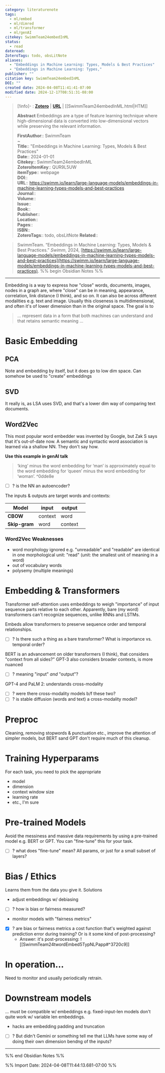 ```yaml
---
category: literaturenote
tags:
  - ml/embed
  - ml/dimred
  - ml/transformer
  - ml/genAI
citekey: SwimmTeam24embedInML
status:
  - read
dateread: 
ZoteroTags: todo, obsLitNote
aliases:
  - "Embeddings in Machine Learning: Types, Models & Best Practices"
  - "Embeddings in Machine Learning: Types,"
publisher: ""
citation key: SwimmTeam24embedInML
DOI: ""
created date: 2024-04-08T11:41:41-07:00
modified date: 2024-12-17T08:51:31-08:00
---
```




> [!info]- : [**Zotero**](zotero://select/library/items/QUR9L5UW)   | [**URL**](https://swimm.io/learn/large-language-models/embeddings-in-machine-learning-types-models-and-best-practices) | [[SwimmTeam24embedInML.html|HTM]]
>
> 
> **Abstract**
> Embeddings are a type of feature learning technique where high-dimensional data is converted into low-dimensional vectors while preserving the relevant information.
> 
> 
> **FirstAuthor**:: SwimmTeam  
~    
> **Title**:: "Embeddings in Machine Learning: Types, Models & Best Practices"  
> **Date**:: 2024-01-01  
> **Citekey**:: SwimmTeam24embedInML  
> **ZoteroItemKey**:: QUR9L5UW  
> **itemType**:: webpage  
> **DOI**::   
> **URL**:: https://swimm.io/learn/large-language-models/embeddings-in-machine-learning-types-models-and-best-practices  
> **Journal**::   
> **Volume**::   
> **Issue**::   
> **Book**::   
> **Publisher**::   
> **Location**::    
> **Pages**::   
> **ISBN**::   
> **ZoteroTags**:: todo, obsLitNote
>**Related**:: 

> SwimmTeam. “Embeddings in Machine Learning: Types, Models & Best Practices.” _Swimm_, 2024, [https://swimm.io/learn/large-language-models/embeddings-in-machine-learning-types-models-and-best-practices](https://swimm.io/learn/large-language-models/embeddings-in-machine-learning-types-models-and-best-practices).
%% begin Obsidian Notes %%
___

Embedding is a way to express how "close" words, documents, images, nodes in a graph are, where "close" can be in meaning, appearance, correlation, link distance (I think), and so on.  It can also be across different modalities e.g. text and image.  Usually this closeness is multidimensional, and often it's of lower dimension than in the original space.  The goal is to

> ... represent data in a form that both machines can understand and that retains semantic meaning ... 

# Basic Embedding
## PCA
Note and embedding by itself, but it does go to low dim space.  Can somehow be used to "create" embeddings
## SVD
It really is, as LSA uses SVD, and that's a lower dim way of comparing text documents.
## Word2Vec
This most popular word embedder was invented by Google, but Zak S says that it's out-of-date now.  A semantic and syntactic word association is learned via a shallow NN.  They don't say how.  

**Use this example in genAI talk** 
> ‘king’ minus the word embedding for ‘man’ is approximately equal to the word embedding for ‘queen’ minus the word embedding for ‘woman’.
 ^0dde8e

- [ ] ? is the NN an autoencoder?

The inputs & outputs are target words and contexts:

| Model         | input   | output  |     |
| ------------- | ------- | ------- | --- |
| **CBOW**      | context | word    |     |
| **Skip-gram** | word    | context |     |
### Word2Vec Weaknesses
- word morphology ignored e.g. "unreadable" and "readable" are identical in one morphological unit: "read" (unit: the smallest unit of meaning in a word)
- out of vocabulary words
- polysemy (multiple meanings)
# Embedding & Transformers

Transformer self-attention uses embeddings to weigh "importance" of input sequence parts relative to each other.  Apparently, bare (my word) transformers can't recognize sequences, unlike RNNs and LSTMs.

Embeds allow transformers to preserve sequence order and temporal relationships.
- [ ] ? Is there such a thing as a bare transformer?  What is importance vs. temporal order?

BERT is an advancement on older transformers (I think), that considers "context from all sides?"
GPT-3 also considers broader contexts, is more nuanced
- [ ] ? meaning "input" *and* "output"?

GPT-4 and PaLM 2: understands cross-modality
- [ ] ? were there cross-modality models b/f these two?  
- [ ] ? is stable diffusion (words and text) a cross-modality model?
# Preproc
Cleaning, removing stopwords & punctuation etc., improve the attention of simpler models, but BERT sand GPT don't require much of this cleanup.
# Training Hyperparams
For each task, you need to pick the appropriate
- model
- dimension
- context window size
- learning rate
- etc., I'm sure
# Pre-trained Models
Avoid the messiness and massive data requirements by using a pre-trained model e.g. BERT or GPT.  You can "fine-tune" this for your task.
- [ ] ? what does "fine-tune" mean?  All params, or just for a small subset of layers?
# Bias / Ethics
Learns them from the data you give it.  Solutions
- adjust embeddings w/ debiasing
- [ ] ? how is bias or fairness measured?
- monitor models with "fairness metrics"
- [x] ? are bias or fairness metrics a cost function that's weighted against prediction error during training? Or is it some kind of post-processing?
	- Answer: it's post-processing: ![[SwimmTeam24twordEmbed5TypNLPapp#^3720c9]]

# In operation...
Need to monitor and usually periodically retrain.

# Downstream models
... must be compatible w/ embeddings e.g. fixed-input-len models don't quite work w/ variable len embeddings.
- hacks are embedding padding and truncation
- [ ] ? But didn't Gemini or something tell me that LLMs have some way of doing their own dimension bendng of the inputs?



___
%% end Obsidian Notes %%



%% Import Date: 2024-04-08T11:44:13.681-07:00 %%
